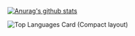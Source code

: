 [![Anurag's github stats](https://github-readme-stats.vercel.app/api?username=3ankin&show_icons=true&card_width=100)](https://github.com/anuraghazra/github-readme-stats)



![Top Languages Card (Compact layout)](https://github-readme-stats.vercel.app/api/top-langs/?username=3ankin&layout=compact&card_width=300)


